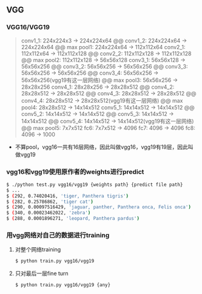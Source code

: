 ## VGG
### VGG16/VGG19
 > conv1_1: 224x224x3 -> 224x224x64 @@ conv1_2: 224x224x64 -> 224x224x64 @@ max pool1: 224x224x64 -> 112x112x64
 > conv2_1: 112x112x64 -> 112x112x128 @@ conv2_2: 112x112x128 -> 112x112x128 @@ max pool2: 112x112x128 -> 56x56x128
 > conv3_1: 56x56x128 -> 56x56x256 @@ conv3_2: 56x56x256 -> 56x56x256 @@ conv3_3: 56x56x256 -> 56x56x256 @@ conv3_4: 56x56x256 -> 56x56x256(vgg19有这一层网络) @@ max pool3: 56x56x256 -> 28x28x256
 > conv4_1: 28x28x256 -> 28x28x512 @@ conv4_2: 28x28x512 -> 28x28x512 @@ conv4_3: 28x28x512 -> 28x28x512 @@ conv4_4: 28x28x512 -> 28x28x512(vgg19有这一层网络) @@ max pool4: 28x28x512 -> 14x14x512
 > conv5_1: 14x14x512 -> 14x14x512 @@ conv5_2: 14x14x512 -> 14x14x512 @@ conv5_3: 14x14x512 -> 14x14x512 @@ conv5_4: 14x14x512 -> 14x14x512(vgg19有这一层网络) @@ max pool5: 7x7x512
 > fc6: 7x7x512 -> 4096
 > fc7: 4096 -> 4096
 > fc8: 4096 -> 1000
 * 不算pool，vgg16一共有16层网络，因此叫做vgg16，vgg19有19层，因此叫做vgg19
### vgg16和vgg19使用原作者的weights进行predict
```sh
$ ./python test.py vgg16/vgg19 {weights path} {predict file path}
$ ...
$ (292, 0.74020416, 'tiger, Panthera tigris')
$ (282, 0.25786862, 'tiger cat')
$ (290, 0.00097516429, 'jaguar, panther, Panthera onca, Felis onca')
$ (340, 0.00023462022, 'zebra')
$ (288, 0.0001896271, 'leopard, Panthera pardus')
```
 ### 用vgg网络对自己的数据进行training
 1. 对整个网络training
     ```sh
     $ python train.py vgg16/vgg19
     ```
 2. 只对最后一层fine turn
     ```sh
     $ python train.py vgg16/vgg19 {any}
     ```
